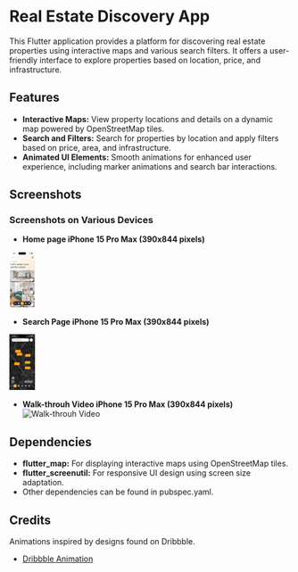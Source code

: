# Real Estate Discovery App

This Flutter application provides a platform for discovering real estate properties using interactive maps and various search filters. It offers a user-friendly interface to explore properties based on location, price, and infrastructure.

## Features
- **Interactive Maps:** View property locations and details on a dynamic map powered by OpenStreetMap tiles.
- **Search and Filters:** Search for properties by location and apply filters based on price, area, and infrastructure.
- **Animated UI Elements:** Smooth animations for enhanced user experience, including marker animations and search bar interactions.

## Screenshots
### Screenshots on Various Devices

- **Home page iPhone 15 Pro Max (390x844 pixels)**
<img src="https://github.com/Piyushhhhh/dribbble_real_estate_app/blob/main/screenshots/home.png" height="100">

- **Search Page iPhone 15 Pro Max (390x844 pixels)**
<img src="https://github.com/Piyushhhhh/dribbble_real_estate_app/blob/main/screenshots/search.png" height="100">

  - **Walk-throuh Video iPhone 15 Pro Max (390x844 pixels)**
  ![Walk-throuh Video](https://github.com/Piyushhhhh/dribbble_real_estate_app/assets/40383768/b643b3e5-b8db-4fd1-b11f-c87ebf999254)

## Dependencies
- **flutter_map:** For displaying interactive maps using OpenStreetMap tiles.
- **flutter_screenutil:** For responsive UI design using screen size adaptation.
- Other dependencies can be found in pubspec.yaml.

## Credits
Animations inspired by designs found on Dribbble.
- [Dribbble Animation](https://dribbble.com/shots/23780608-Real-Estate-App)
